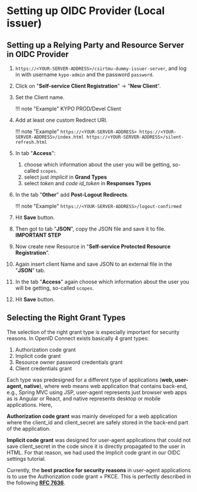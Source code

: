 # Setting up OIDC Provider (Local issuer)

## Setting up a Relying Party and Resource Server in OIDC Provider

1. `https://<YOUR-SERVER-ADDRESS>/csirtmu-dummy-issuer-server`, and log in with username `kypo-admin` and the password `password`.
2. Click on "**Self-service Client Registration**" -> "**New Client**".
3. Set the Client name.

    !!! note "Example"
        KYPO PROD/Devel Client

4. Add at least one custom Redirect URI.
   
    !!! note "Example" 
        ```
        https://<YOUR-SERVER-ADDRESS>
        https://<YOUR-SERVER-ADDRESS>/index.html
        https://<YOUR-SERVER-ADDRESS>/silent-refresh.html
        ```        

5. In tab "**Access**":
    1. choose which information about the user you will be getting, so-called `scopes`.
    2. select just *implicit* in **Grand Types**
    3. select *token* and *code id_token* in **Responses Types**
6. In the tab "**Other**" add **Post-Logout Redirects**.

    !!! note "Example"
        ```
        https://<YOUR-SERVER-ADDRESS>/logout-confirmed
        ```

7. Hit **Save** button.
8. Then got to tab "**JSON**", copy the JSON file and save it to file. **IMPORTANT STEP**
9. Now create new Resource in "**Self-service Protected Resource Registration**".
10. Again insert client Name and save JSON to an external file in the "**JSON**" tab.
11. In the tab "**Access**" again choose which information about the user you will be getting, so-called `scopes`.
12. Hit **Save** button.

## Selecting the Right Grant Types
The selection of the right grant type is especially important for security reasons. In OpenID Connect exists basically 4 grant types:

1. Authorization code grant 
2. Implicit code grant
3. Resource owner password credentials grant
4. Client credentials grant

Each type was predesigned for a different type of applications (**web, user-agent, native**), where web means web application that contains back-end, e.g., Spring MVC using JSP, user-agent represents just browser web apps as is Angular or React, and native represents desktop or mobile applications. Here,

**Authorization code grant** was mainly developed for a web application where the client_id and client_secret are safely stored in the back-end part of the application.

**Implicit code grant** was designed for user-agent applications that could not save client_secret in the code since it is directly propagated to the user in HTML. For that reason, we had used the Implicit code grant in our OIDC settings tutorial.

Currently, the **best practice for security reasons** in user-agent applications is to use the Authorization code grant + PKCE. This is perfectly described in the following [**RFC 7636**](https://tools.ietf.org/html/rfc7636).

